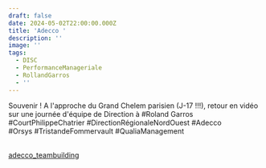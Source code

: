 ```yaml
---
draft: false
date: 2024-05-02T22:00:00.000Z
title: 'Adecco '
description: ''
image: ''
tags:
  - DISC
  - PerformanceManageriale
  - RollandGarros
  - ''
---
```


Souvenir ! A l'approche du Grand Chelem parisien (J-17 !!!), retour en vidéo sur une journée d'équipe de Direction à #Roland Garros #CourtPhilippeChatrier  #DirectionRégionaleNordOuest #Adecco\
\#Orsys #TristandeFommervault #QualiaManagement

 \
[adecco\_teambuilding](https://res.cloudinary.com/qualia-management/video/upload/v1713781823/video/adecco_teambuilding.mp4 "adecco_teambuilding")
